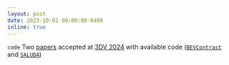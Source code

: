 ```yaml
---
layout: post
date: 2023-10-01 00:00:00-0400
inline: true
---
```


`code` Two <a href="../publications" target="_blank">papers</a> accepted at <a href="https://3dvconf.github.io/2024/" target="_blank">3DV 2024</a> with available code (<a href="../publications/bevcontrast/" target="_blank">`BEVContrast`</a> and <a href="../publications/SALUDA/" target="_blank">`SALUDA`</a>)
